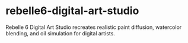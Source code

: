 # rebelle6-digital-art-studio
Rebelle 6 Digital Art Studio recreates realistic paint diffusion, watercolor blending, and oil simulation for digital artists.
